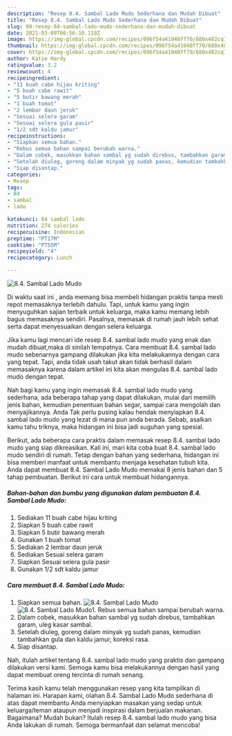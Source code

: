 ```yaml
---
description: "Resep 8.4. Sambal Lado Mudo Sederhana dan Mudah Dibuat"
title: "Resep 8.4. Sambal Lado Mudo Sederhana dan Mudah Dibuat"
slug: 99-resep-84-sambal-lado-mudo-sederhana-dan-mudah-dibuat
date: 2021-03-09T06:56:10.119Z
image: https://img-global.cpcdn.com/recipes/096f54a41048ff70/680x482cq70/84-sambal-lado-mudo-foto-resep-utama.jpg
thumbnail: https://img-global.cpcdn.com/recipes/096f54a41048ff70/680x482cq70/84-sambal-lado-mudo-foto-resep-utama.jpg
cover: https://img-global.cpcdn.com/recipes/096f54a41048ff70/680x482cq70/84-sambal-lado-mudo-foto-resep-utama.jpg
author: Katie Hardy
ratingvalue: 3.2
reviewcount: 4
recipeingredient:
- "11 buah cabe hijau kriting"
- "5 buah cabe rawit"
- "5 butir bawang merah"
- "1 buah tomat"
- "2 lembar daun jeruk"
- "Sesuai selera garam"
- "Sesuai selera gula pasir"
- "1/2 sdt kaldu jamur"
recipeinstructions:
- "Siapkan semua bahan."
- "Rebus semua bahan sampai berubah warna."
- "Dalam cobek, masukkan bahan sambal yg sudah direbus, tambahkan garam, uleg kasar sambal."
- "Setelah diuleg, goreng dalam minyak yg sudah panas, kemudian tambahkan gula dan kaldu jamur, koreksi rasa."
- "Siap disantap."
categories:
- Resep
tags:
- 84
- sambal
- lado

katakunci: 84 sambal lado 
nutrition: 274 calories
recipecuisine: Indonesian
preptime: "PT17M"
cooktime: "PT55M"
recipeyield: "4"
recipecategory: Lunch

---
```



![8.4. Sambal Lado Mudo](https://img-global.cpcdn.com/recipes/096f54a41048ff70/680x482cq70/84-sambal-lado-mudo-foto-resep-utama.jpg)

Di waktu  saat ini , anda memang bisa membeli hidangan praktis tanpa mesti repot memasaknya terlebih dahulu. Tapi, untuk kamu yang ingin menyuguhkan sajian terbaik untuk keluarga, maka kamu memang lebih bagus memasaknya sendiri. Pasalnya, memasak di rumah jauh lebih sehat serta dapat menyesuaikan dengan selera keluarga.

Jika kamu lagi mencari ide resep 8.4. sambal lado mudo yang enak dan mudah dibuat,maka di sinilah tempatnya. Cara membuat 8.4. sambal lado mudo  sebenarnya gampang dilakukan jika kita melakukannya dengan cara yang tepat. Tapi, anda tidak usah takut akan tidak berhasil dalam memasaknya 
karena dalam artikel ini kita akan mengulas 8.4. sambal lado mudo dengan tepat.  



Nah bagi kamu yang ingin memasak 8.4. sambal lado mudo yang sederhana, ada beberapa tahap yang dapat dilakukan, mulai dari memilih jenis bahan, kemudian penentuan bahan segar, sampai cara mengolah dan menyajikannya. Anda Tak perlu pusing kalau hendak menyiapkan 8.4. sambal lado mudo yang lezat di mana pun anda berada. Sebab, asalkan kamu  tahu triknya, maka hidangan ini bisa jadi suguhan yang spesial.

Berikut, ada beberapa cara praktis  dalam memasak resep 8.4. sambal lado mudo yang siap dikreasikan. Kali ini, mari kita coba buat 8.4. sambal lado mudo sendiri di rumah. Tetap dengan bahan yang sederhana, hidangan ini bisa memberi manfaat untuk membantu menjaga kesehatan tubuh kita. Anda dapat membuat 8.4. Sambal Lado Mudo memakai 8 jenis bahan dan 5 tahap pembuatan. Berikut ini cara untuk membuat hidangannya.

<!--inarticleads1-->

##### Bahan-bahan dan bumbu yang digunakan dalam pembuatan 8.4. Sambal Lado Mudo:

1. Sediakan 11 buah cabe hijau kriting
1. Siapkan 5 buah cabe rawit
1. Siapkan 5 butir bawang merah
1. Gunakan 1 buah tomat
1. Sediakan 2 lembar daun jeruk
1. Sediakan Sesuai selera garam
1. Siapkan Sesuai selera gula pasir
1. Gunakan 1/2 sdt kaldu jamur




<!--inarticleads2-->

##### Cara membuat 8.4. Sambal Lado Mudo:

1. Siapkan semua bahan.
<img src="https://img-global.cpcdn.com/steps/14cdb83db4fc8f8b/160x128cq70/84-sambal-lado-mudo-langkah-memasak-1-foto.jpg" alt="8.4. Sambal Lado Mudo"><img src="https://img-global.cpcdn.com/steps/ec7b0bfa080c2e80/160x128cq70/84-sambal-lado-mudo-langkah-memasak-1-foto.jpg" alt="8.4. Sambal Lado Mudo">1. Rebus semua bahan sampai berubah warna.
1. Dalam cobek, masukkan bahan sambal yg sudah direbus, tambahkan garam, uleg kasar sambal.
1. Setelah diuleg, goreng dalam minyak yg sudah panas, kemudian tambahkan gula dan kaldu jamur, koreksi rasa.
1. Siap disantap.




Nah, itulah artikel tentang  8.4. sambal lado mudo  yang praktis dan gampang dilakukan versi kami. Semoga kamu bisa melakukannya dengan hasil yang dapat membuat oreng tercinta di rumah senang. 

Terima kasih kamu telah menggunakan resep yang kita tampilkan di halaman ini. Harapan kami, olahan  8.4. Sambal Lado Mudo sederhana di atas dapat membantu Anda menyiapkan masakan yang sedap untuk keluarga/teman ataupun menjadi inspirasi dalam berjualan makanan. Bagaimana? Mudah bukan? Itulah resep 8.4. sambal lado mudo yang bisa Anda lakukan di rumah. Semoga bermanfaat dan selamat mencoba!

